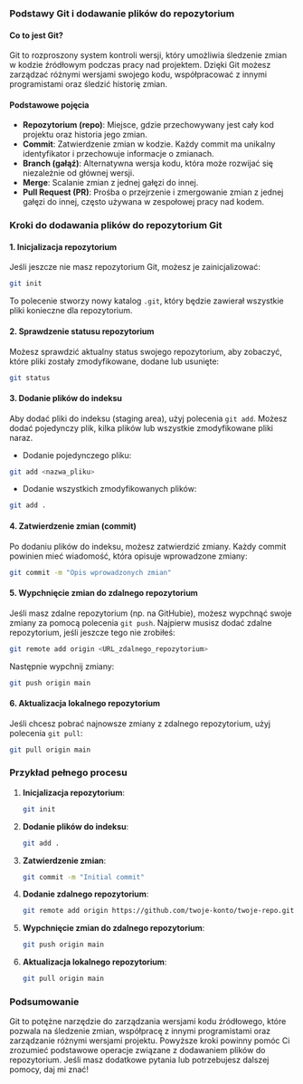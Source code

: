 ### Podstawy Git i dodawanie plików do repozytorium

#### Co to jest Git?

Git to rozproszony system kontroli wersji, który umożliwia śledzenie zmian w kodzie źródłowym podczas pracy nad projektem. Dzięki Git możesz zarządzać różnymi wersjami swojego kodu, współpracować z innymi programistami oraz śledzić historię zmian.

#### Podstawowe pojęcia

- **Repozytorium (repo)**: Miejsce, gdzie przechowywany jest cały kod projektu oraz historia jego zmian.
- **Commit**: Zatwierdzenie zmian w kodzie. Każdy commit ma unikalny identyfikator i przechowuje informacje o zmianach.
- **Branch (gałąź)**: Alternatywna wersja kodu, która może rozwijać się niezależnie od głównej wersji.
- **Merge**: Scalanie zmian z jednej gałęzi do innej.
- **Pull Request (PR)**: Prośba o przejrzenie i zmergowanie zmian z jednej gałęzi do innej, często używana w zespołowej pracy nad kodem.

### Kroki do dodawania plików do repozytorium Git

#### 1. Inicjalizacja repozytorium

Jeśli jeszcze nie masz repozytorium Git, możesz je zainicjalizować:

```bash
git init
```

To polecenie stworzy nowy katalog `.git`, który będzie zawierał wszystkie pliki konieczne dla repozytorium.

#### 2. Sprawdzenie statusu repozytorium

Możesz sprawdzić aktualny status swojego repozytorium, aby zobaczyć, które pliki zostały zmodyfikowane, dodane lub usunięte:

```bash
git status
```

#### 3. Dodanie plików do indeksu

Aby dodać pliki do indeksu (staging area), użyj polecenia `git add`. Możesz dodać pojedynczy plik, kilka plików lub wszystkie zmodyfikowane pliki naraz.

- Dodanie pojedynczego pliku:

```bash
git add <nazwa_pliku>
```

- Dodanie wszystkich zmodyfikowanych plików:

```bash
git add .
```

#### 4. Zatwierdzenie zmian (commit)

Po dodaniu plików do indeksu, możesz zatwierdzić zmiany. Każdy commit powinien mieć wiadomość, która opisuje wprowadzone zmiany:

```bash
git commit -m "Opis wprowadzonych zmian"
```

#### 5. Wypchnięcie zmian do zdalnego repozytorium

Jeśli masz zdalne repozytorium (np. na GitHubie), możesz wypchnąć swoje zmiany za pomocą polecenia `git push`. Najpierw musisz dodać zdalne repozytorium, jeśli jeszcze tego nie zrobiłeś:

```bash
git remote add origin <URL_zdalnego_repozytorium>
```

Następnie wypchnij zmiany:

```bash
git push origin main
```

#### 6. Aktualizacja lokalnego repozytorium

Jeśli chcesz pobrać najnowsze zmiany z zdalnego repozytorium, użyj polecenia `git pull`:

```bash
git pull origin main
```

### Przykład pełnego procesu

1. **Inicjalizacja repozytorium**:
   ```bash
   git init
   ```

2. **Dodanie plików do indeksu**:
   ```bash
   git add .
   ```

3. **Zatwierdzenie zmian**:
   ```bash
   git commit -m "Initial commit"
   ```

4. **Dodanie zdalnego repozytorium**:
   ```bash
   git remote add origin https://github.com/twoje-konto/twoje-repo.git
   ```

5. **Wypchnięcie zmian do zdalnego repozytorium**:
   ```bash
   git push origin main
   ```

6. **Aktualizacja lokalnego repozytorium**:
   ```bash
   git pull origin main
   ```

### Podsumowanie

Git to potężne narzędzie do zarządzania wersjami kodu źródłowego, które pozwala na śledzenie zmian, współpracę z innymi programistami oraz zarządzanie różnymi wersjami projektu. Powyższe kroki powinny pomóc Ci zrozumieć podstawowe operacje związane z dodawaniem plików do repozytorium. Jeśli masz dodatkowe pytania lub potrzebujesz dalszej pomocy, daj mi znać!